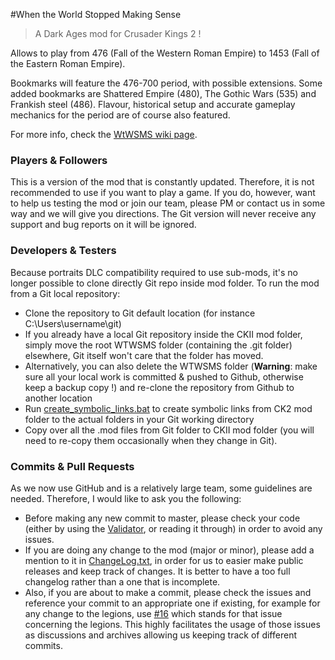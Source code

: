 #When the World Stopped Making Sense

> A Dark Ages mod for Crusader Kings 2 ! 

Allows to play from 476 (Fall of the Western Roman Empire) to 1453 (Fall of the Eastern Roman Empire).

Bookmarks will feature the 476-700 period, with possible extensions. 
Some added bookmarks are Shattered Empire (480), The Gothic Wars (535) and Frankish steel (486). 
Flavour, historical setup and accurate gameplay mechanics for the period are of course also featured.

For more info, check the [WtWSMS wiki page](http://www.ckiiwiki.com/When_The_World_Stopped_Making_Sense).


### Players & Followers

This is a version of the mod that is constantly updated. Therefore, it is not recommended to use if you want to play a game. 
If you do, however, want to help us testing the mod or join our team, please PM or contact us in some way and we will give you directions. 
The Git version will never receive any support and bug reports on it will be ignored.


### Developers & Testers

Because portraits DLC compatibility required to use sub-mods, it's no longer possible to clone directly Git repo inside mod folder.
To run the mod from a Git local repository:
- Clone the repository to Git default location (for instance C:\Users\username\git\)
 - If you already have a local Git repository inside the CKII mod folder, simply move the root WTWSMS folder (containing the .git folder) elsewhere, Git itself won't care that the folder has moved.
 - Alternatively, you can also delete the WTWSMS folder (**Warning**: make sure all your local work is committed & pushed to Github, otherwise keep a backup copy !) and re-clone the repository from Github to another location
- Run [create_symbolic_links.bat](create_symbolic_links.bat) to create symbolic links from CK2 mod folder to the actual folders in your Git working directory
- Copy over all the .mod files from Git folder to CKII mod folder (you will need to re-copy them occasionally when they change in Git). 

### Commits & Pull Requests

As we now use GitHub and is a relatively large team, some guidelines are needed. Therefore, I would like to ask you the following: 
- Before making any new commit to master, please check your code (either by using the [Validator](http://forum.paradoxplaza.com/forum/showthread.php?597480-The-Validator-Find-errors-quickly-and-with-minimal-pain!/page75), or reading it through) in order to avoid any issues.
- If you are doing any change to the mod (major or minor), please add a mention to it in [ChangeLog.txt](ChangeLog.txt), in order for us to easier make public releases and keep track of changes. 
It is better to have a too full changelog rather than a one that is incomplete. 
- Also, if you are about to make a commit, please check the issues and reference your commit to an appropriate one if existing, for example for any change to the legions, use [#16](https://github.com/rickinator9/WTWSMS/issues/16) which stands for that issue concerning the legions. 
This highly facilitates the usage of those issues as discussions and archives allowing us keeping track of different commits.
